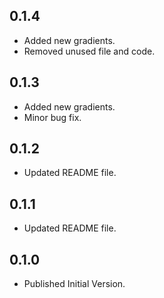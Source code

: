 ## 0.1.4

- Added new gradients.
- Removed unused file and code.

## 0.1.3

- Added new gradients.
- Minor bug fix.

## 0.1.2

- Updated README file.


## 0.1.1

- Updated README file.


## 0.1.0

- Published Initial Version.

